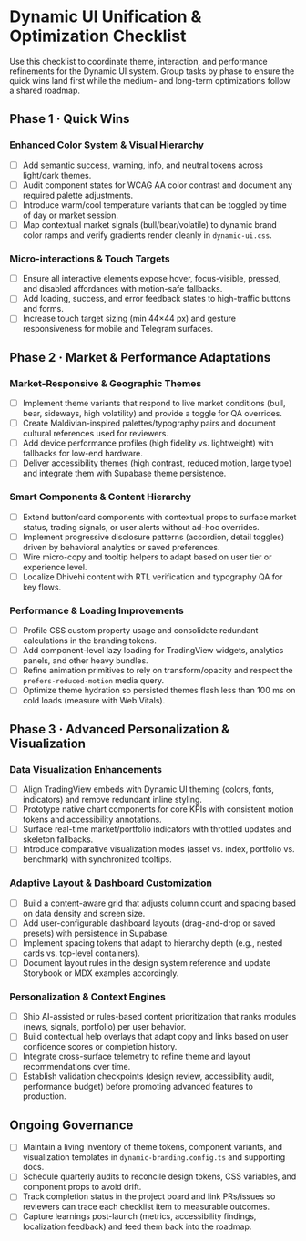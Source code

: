 # Dynamic UI Unification & Optimization Checklist

Use this checklist to coordinate theme, interaction, and performance refinements
for the Dynamic UI system. Group tasks by phase to ensure the quick wins land
first while the medium- and long-term optimizations follow a shared roadmap.

## Phase 1 · Quick Wins

### Enhanced Color System & Visual Hierarchy

- [ ] Add semantic success, warning, info, and neutral tokens across light/dark
      themes.
- [ ] Audit component states for WCAG AA color contrast and document any
      required palette adjustments.
- [ ] Introduce warm/cool temperature variants that can be toggled by time of
      day or market session.
- [ ] Map contextual market signals (bull/bear/volatile) to dynamic brand color
      ramps and verify gradients render cleanly in `dynamic-ui.css`.

### Micro-interactions & Touch Targets

- [ ] Ensure all interactive elements expose hover, focus-visible, pressed, and
      disabled affordances with motion-safe fallbacks.
- [ ] Add loading, success, and error feedback states to high-traffic buttons
      and forms.
- [ ] Increase touch target sizing (min 44×44 px) and gesture responsiveness for
      mobile and Telegram surfaces.

## Phase 2 · Market & Performance Adaptations

### Market-Responsive & Geographic Themes

- [ ] Implement theme variants that respond to live market conditions (bull,
      bear, sideways, high volatility) and provide a toggle for QA overrides.
- [ ] Create Maldivian-inspired palettes/typography pairs and document cultural
      references used for reviewers.
- [ ] Add device performance profiles (high fidelity vs. lightweight) with
      fallbacks for low-end hardware.
- [ ] Deliver accessibility themes (high contrast, reduced motion, large type)
      and integrate them with Supabase theme persistence.

### Smart Components & Content Hierarchy

- [ ] Extend button/card components with contextual props to surface market
      status, trading signals, or user alerts without ad-hoc overrides.
- [ ] Implement progressive disclosure patterns (accordion, detail toggles)
      driven by behavioral analytics or saved preferences.
- [ ] Wire micro-copy and tooltip helpers to adapt based on user tier or
      experience level.
- [ ] Localize Dhivehi content with RTL verification and typography QA for key
      flows.

### Performance & Loading Improvements

- [ ] Profile CSS custom property usage and consolidate redundant calculations
      in the branding tokens.
- [ ] Add component-level lazy loading for TradingView widgets, analytics
      panels, and other heavy bundles.
- [ ] Refine animation primitives to rely on transform/opacity and respect the
      `prefers-reduced-motion` media query.
- [ ] Optimize theme hydration so persisted themes flash less than 100 ms on
      cold loads (measure with Web Vitals).

## Phase 3 · Advanced Personalization & Visualization

### Data Visualization Enhancements

- [ ] Align TradingView embeds with Dynamic UI theming (colors, fonts,
      indicators) and remove redundant inline styling.
- [ ] Prototype native chart components for core KPIs with consistent motion
      tokens and accessibility annotations.
- [ ] Surface real-time market/portfolio indicators with throttled updates and
      skeleton fallbacks.
- [ ] Introduce comparative visualization modes (asset vs. index, portfolio vs.
      benchmark) with synchronized tooltips.

### Adaptive Layout & Dashboard Customization

- [ ] Build a content-aware grid that adjusts column count and spacing based on
      data density and screen size.
- [ ] Add user-configurable dashboard layouts (drag-and-drop or saved presets)
      with persistence in Supabase.
- [ ] Implement spacing tokens that adapt to hierarchy depth (e.g., nested cards
      vs. top-level containers).
- [ ] Document layout rules in the design system reference and update Storybook
      or MDX examples accordingly.

### Personalization & Context Engines

- [ ] Ship AI-assisted or rules-based content prioritization that ranks modules
      (news, signals, portfolio) per user behavior.
- [ ] Build contextual help overlays that adapt copy and links based on user
      confidence scores or completion history.
- [ ] Integrate cross-surface telemetry to refine theme and layout
      recommendations over time.
- [ ] Establish validation checkpoints (design review, accessibility audit,
      performance budget) before promoting advanced features to production.

## Ongoing Governance

- [ ] Maintain a living inventory of theme tokens, component variants, and
      visualization templates in `dynamic-branding.config.ts` and supporting
      docs.
- [ ] Schedule quarterly audits to reconcile design tokens, CSS variables, and
      component props to avoid drift.
- [ ] Track completion status in the project board and link PRs/issues so
      reviewers can trace each checklist item to measurable outcomes.
- [ ] Capture learnings post-launch (metrics, accessibility findings,
      localization feedback) and feed them back into the roadmap.
